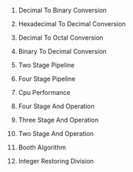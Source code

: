 1.	Decimal To Binary Conversion
   
2.	Hexadecimal To Decimal Conversion
	
3.	Decimal To Octal Conversion
	
4.	Binary To Decimal Conversion
    
5.	Two Stage Pipeline
	
6.	Four Stage Pipeline
	
7.	Cpu Performance
	
8.	Four Stage And Operation
   
9.	Three Stage And Operation
	
10.	Two Stage And Operation
	
11.	Booth Algorithm
  
12.	Integer Restoring Division
